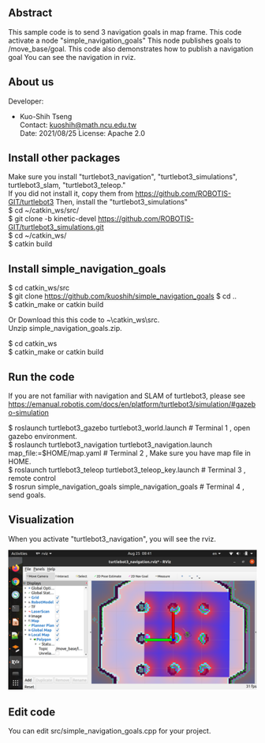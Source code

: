 
## Abstract
This sample code is to send 3 navigation goals in map frame.
This code activate a node "simple_navigation_goals" 
This node publishes goals to /move_base/goal. 
This code also demonstrates how to publish a navigation goal
You can see the navigation in rviz.

## About us

Developer:   
* Kuo-Shih Tseng   
Contact: kuoshih@math.ncu.edu.tw   
Date: 2021/08/25 
License: Apache 2.0  

## Install other packages
Make sure you install "turtlebot3_navigation", "turtlebot3_simulations", turtlebot3_slam, "turtlebot3_teleop."  
If you did not install it, copy them from https://github.com/ROBOTIS-GIT/turtlebot3
Then, install the "turtlebot3_simulations"  
$ cd ~/catkin_ws/src/  
$ git clone -b kinetic-devel https://github.com/ROBOTIS-GIT/turtlebot3_simulations.git  
$ cd ~/catkin_ws/  
$ catkin build  

## Install simple_navigation_goals
$ cd catkin_ws/src  
$ git clone https://github.com/kuoshih/simple_navigation_goals
$ cd ..  
$ catkin_make or catkin build

Or Download this this code to ~\catkin_ws\src.   
Unzip simple_navigation_goals.zip.
  
$ cd catkin_ws  
$ catkin_make or catkin build 

## Run the code   
If you are not familiar with navigation and SLAM of turtlebot3,
please see https://emanual.robotis.com/docs/en/platform/turtlebot3/simulation/#gazebo-simulation
 
$ roslaunch turtlebot3_gazebo turtlebot3_world.launch  # Terminal 1 , open gazebo environment.   
$ roslaunch turtlebot3_navigation turtlebot3_navigation.launch map_file:=$HOME/map.yaml # Terminal 2 ,  Make sure you have map file in HOME.  
$ roslaunch turtlebot3_teleop turtlebot3_teleop_key.launch # Terminal 3 , remote control   
$ rosrun simple_navigation_goals simple_navigation_goals # Terminal 4 , send goals.  

## Visualization
When you activate "turtlebot3_navigation", you will see the rviz.
 

![alt text](https://github.com/kuoshih/simple_navigation_goals/blob/main/document/rviz.png)  

## Edit code  
You can edit src/simple_navigation_goals.cpp for your project.

